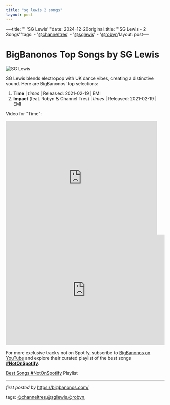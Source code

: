 ```yaml
---
title: "sg lewis 2 songs"
layout: post
---
```

---title: "' 'SG Lewis''"date: 2024-12-20original_title: "'SG Lewis - 2 Songs'"tags:  - '[@channeltres](/tags/channeltres/)'  - '[@sglewis](/tags/sglewis/)'  - '[@robyn](/tags/robyn/)'layout: post---<h1>BigBanonos Top Songs by SG Lewis</h1><img src="https://encrypted-tbn0.gstatic.com/images?q=tbn:ANd9GcQKjhaTUCZXY8vm3oVmTrtBmNoeZtimh0LOxg&s" alt="SG Lewis"> <p>SG Lewis blends electropop with UK dance vibes, creating a distinctive sound. Here are BigBanonos' top selections:</p> <ol> <li><strong>Time</strong> | <em>times</em> | Released: 2021-02-19 | EMI</li> <li><strong>Impact</strong> (feat. Robyn & Channel Tres) | <em>times</em> | Released: 2021-02-19 | EMI</li></ol><p>Video for "Time":</p><iframe frameborder="0" height="360" src="https://youtube.com/embed/A0fsoHX8f2Y" width="480"></iframe><div> <iframe src="https://open.spotify.com/embed/playlist/4LrVWZn81pBSvaO5KpYIcU?utm_source=generator" width="100%" height="352" frameborder="0" allow="autoplay; clipboard-write; encrypted-media; fullscreen; picture-in-picture" loading="lazy"></iframe></div><!--Subscribe and Playlist Links--><div>    <p>For more exclusive tracks not on Spotify, subscribe to <a href="https://www.youtube.com/[@BigBanonos](/tags/BigBanonos/)" target="_blank">BigBanonos on YouTube</a> and explore their curated playlist of the best songs <strong>[#NotOnSpotify](/tags/NotOnSpotify/)</strong>.</p>    <p><a href="https://www.youtube.com/playlist?list=PLtuNtuTatqI0kFahUCbtbfenC_ET5O_tr" target="_blank">Best Songs [#NotOnSpotify](/tags/NotOnSpotify/) Playlist<br /></a></p></div><hr /><p><em>first posted by</em> <a href="https://bigbanonos.com/" rel="noopener" target="_new">https://bigbanonos.com/</a></p><p>tags: [@channeltres](/tags/channeltres/),[@sglewis](/tags/sglewis/),[@robyn](/tags/robyn/),</p>